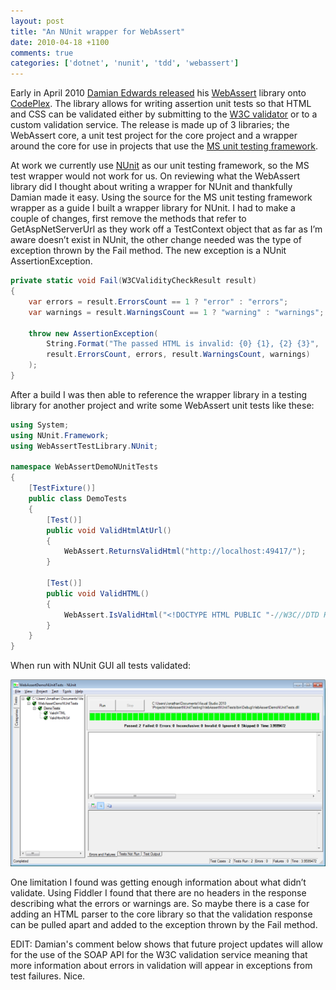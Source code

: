 ```yaml
---
layout: post
title: "An NUnit wrapper for WebAssert"
date: 2010-04-18 +1100
comments: true
categories: ['dotnet', 'nunit', 'tdd', 'webassert']
---
```


Early in April 2010 [Damian Edwards released](http://twitter.com/DamianEdwards/status/11446393326) his [WebAssert](http://webassert.codeplex.com/) library onto [CodePlex](http://www.codeplex.com/). The library allows for writing assertion unit tests so that HTML and CSS can be validated either by submitting to the [W3C validator](http://validator.w3.org/) or to a custom validation service. The release is made up of 3 libraries; the WebAssert core, a unit test project for the core project and a wrapper around the core for use in projects that use the [MS unit testing framework](http://msdn.microsoft.com/en-us/library/ms243147(VS.80).aspx).

At work we currently use [NUnit](http://www.nunit.org/) as our unit testing framework, so the MS test wrapper would not work for us. On reviewing what the WebAssert library did I thought about writing a wrapper for NUnit and thankfully Damian made it easy. Using the source for the MS unit testing framework wrapper as a guide I built a wrapper library for NUnit. I had to make a couple of changes, first remove the methods that refer to GetAspNetServerUrl as they work off a TestContext object that as far as I’m aware doesn’t exist in NUnit, the other change needed was the type of exception thrown by the Fail method. The new exception is a NUnit AssertionException.

```csharp
private static void Fail(W3CValidityCheckResult result)
{
	var errors = result.ErrorsCount == 1 ? "error" : "errors";
	var warnings = result.WarningsCount == 1 ? "warning" : "warnings";
	
	throw new AssertionException(
		String.Format("The passed HTML is invalid: {0} {1}, {2} {3}",
		result.ErrorsCount, errors, result.WarningsCount, warnings)
	);
}
```

After a build I was then able to reference the wrapper library in a testing library for another project and write some WebAssert unit tests like these:

```csharp
using System;
using NUnit.Framework;
using WebAssertTestLibrary.NUnit;

namespace WebAssertDemoNUnitTests
{
	[TestFixture()]
	public class DemoTests
	{
		[Test()]
		public void ValidHtmlAtUrl()
		{
			WebAssert.ReturnsValidHtml("http://localhost:49417/");
		}

		[Test()]
		public void ValidHTML()
		{
			WebAssert.IsValidHtml("<!DOCTYPE HTML PUBLIC "-//W3C//DTD HTML 4.01//EN" "http://www.w3.org/TR/html4/strict.dtd"><html><head><title>Test HTML</title></head><body><p>lorem</p></body></html>");
		}
	}
}
```

When run with NUnit GUI all tests validated:

[![WebAssert Demo NUnit Tests](public/assets/2010/04/webassertdemonunittests_thumb.png)](public/assets/2010/04/webassertdemonunittests.png)

One limitation I found was getting enough information about what didn’t validate. Using Fiddler I found that there are no headers in the response describing what the errors or warnings are. So maybe there is a case for adding an HTML parser to the core library so that the validation response can be pulled apart and added to the exception thrown by the Fail method.

EDIT: Damian's comment below shows that future project updates will allow for the use of the SOAP API for the W3C validation service meaning that more information about errors in validation will appear in exceptions from test failures. Nice.

